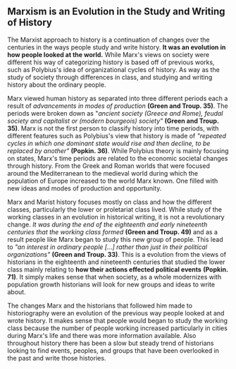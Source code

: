 ## Marxism is an Evolution in the Study and Writing of History

The Marxist approach to history is a continuation of changes over the centuries in the ways people study and write history. **It was an evolution in how people looked at the world.** While Marx's views on society were different his way of categorizing history is based off of previous works, such as Polybius's idea of organizational cycles of history. As way as the study of society through differences in class, and studying and writing history about the ordinary people.

Marx viewed human history as separated into three different periods each a result of *advancements in modes of production* **(Green and Troup. 35)**. The periods were broken down as "*ancient society (Greece and Rome), feudal society and capitalist or (modern bourgeois) society"* **(Green and Troup. 35)**. Marx is not the first person to classify history into time periods, with different features such as Polybius's view that history is made of *"repeated cycles in which one dominant state would rise and then decline, to be replaced by another"* **(Popkin. 36)**. While Polybius theory is mainly focusing on states, Marx's time periods are related to the economic societal changes through history. From the Greek and Roman worlds that were focused around the Mediterranean to the medieval world during which the population of Europe increased to the world Marx known. One filled with new ideas and modes of production and opportunity.  

Marx and Marist history focuses mostly on class and how the different classes, particularly the lower or proletariat class lived. While study of the working classes in an evolution in historical writing, it is not a revolutionary change. *It was during the end of the eighteenth and early nineteenth centuries  that the working class formed* **(Green and Troup. 49)** and as a result people like Marx began to study this new group of people. This lead to *"an interest in ordinary people [...] rather than just in their political organizations"* **(Green and Troup. 33)**. This is a evolution from the views of historians in the eighteenth and nineteenth centuries that studied the lower class mainly relating to **how their actions effected political events** **(Popkin. 71)**. It simply makes sense that when society, as a whole modernizes with population growth historians will look for new groups and ideas to write about.

The changes Marx and the historians that followed him made to historiography were an evolution of the previous way people looked at and wrote history. It makes sense that people would began to study the working class because the number of people working increased particularly in cities during Marx's life and there was more information available. Also throughout history there has been a slow but steady trend of historians looking to find events, peoples, and groups that have been overlooked in the past and write those histories.
